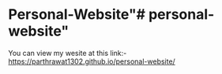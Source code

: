 # Personal-Website"# personal-website" 
You can view my wesite at this link:-
https://parthrawat1302.github.io/personal-website/
